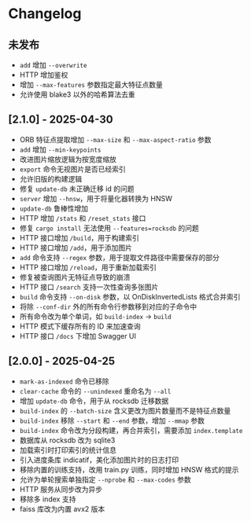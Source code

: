 # Changelog

## 未发布

- `add` 增加 `--overwrite`
- HTTP 增加鉴权
- 增加 `--max-features` 参数指定最大特征点数量
- 允许使用 blake3 以外的哈希算法去重

## [2.1.0] - 2025-04-30

- ORB 特征点提取增加 `--max-size` 和 `--max-aspect-ratio` 参数
- `add` 增加 `--min-keypoints`
- 改进图片缩放逻辑为按宽度缩放
- `export` 命令无视图片是否已经索引
- 允许旧版的构建逻辑
- 修复 `update-db` 未正确迁移 id 的问题
- `server` 增加 `--hnsw`，用于将量化器转换为 HNSW
- `update-db` 鲁棒性增加
- HTTP 增加 `/stats` 和 `/reset_stats` 接口
- 修复 `cargo install` 无法使用 `--features=rocksdb` 的问题
- HTTP 接口增加 `/build`，用于构建索引
- HTTP 接口增加 `/add`，用于添加图片
- `add` 命令支持 `--regex` 参数，用于提取文件路径中需要保存的部分
- HTTP 接口增加 `/reload`，用于重新加载索引
- 修复被查询图片无特征点导致的崩溃
- HTTP 接口 `/search` 支持一次性查询多张图片
- `build` 命令支持 `--on-disk` 参数，以 OnDiskInvertedLists 格式合并索引
- 将除 `--conf-dir` 外的所有命令行参数移到对应的子命令中
- 所有命令改为单个单词，如 `build-index` -> `build`
- HTTP 模式下缓存所有的 ID 来加速查询
- HTTP 接口 `/docs` 下增加 Swagger UI

## [2.0.0] - 2025-04-25

- `mark-as-indexed` 命令已移除
- `clear-cache` 命令的 `--unindexed` 重命名为 `--all`
- 增加 `update-db` 命令，用于从 rocksdb 迁移数据
- `build-index` 的 `--batch-size` 含义更改为图片数量而不是特征点数量
- `build-index` 移除 `--start` 和 `--end` 参数，增加 `--mmap` 参数
- `build-index` 命令改为分段构建，再合并索引，需要添加 `index.template`
- 数据库从 rocksdb 改为 sqlite3
- 加载索引时打印索引的统计信息
- 引入进度条库 indicatif，美化添加图片时的日志打印
- 移除内置的训练支持，改用 train.py 训练，同时增加 HNSW 格式的提示
- 允许为单轮搜索单独指定 `--nprobe` 和 `--max-codes` 参数
- HTTP 服务从同步改为异步
- 移除多 index 支持
- faiss 库改为内置 avx2 版本
